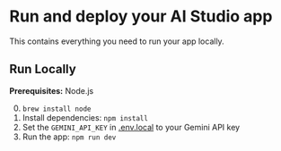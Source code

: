 # Run and deploy your AI Studio app

This contains everything you need to run your app locally.

## Run Locally

**Prerequisites:**  Node.js

0. `brew install node`
1. Install dependencies:
   `npm install`
2. Set the `GEMINI_API_KEY` in [.env.local](.env.local) to your Gemini API key
3. Run the app:
   `npm run dev`

